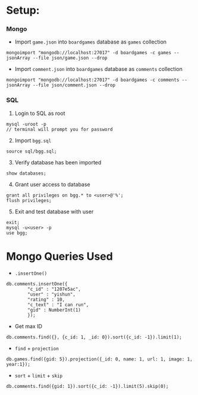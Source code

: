 # Setup:

### Mongo

* Import `game.json` into `boardgames` database as `games` collection
```
mongoimport "mongodb://localhost:27017" -d boardgames -c games --jsonArray --file json/game.json --drop
```

* Import `comment.json` into `boardgames` database as `comments` collection
```
mongoimport "mongodb://localhost:27017" -d boardgames -c comments --jsonArray --file json/comment.json --drop
```

### SQL

1. Login to SQL as root
```
mysql -uroot -p
// terminal will prompt you for password
```

2. Import `bgg.sql`
```
source sql/bgg.sql;
```

3. Verify database has been imported
```
show databases;
```

4. Grant user access to database
```
grant all privileges on bgg.* to <user>@'%';
flush privileges;
```

5. Exit and test database with user
```
exit;
mysql -u<user> -p
use bgg;
```

# Mongo Queries Used

* `.insertOne()`
```
db.comments.insertOne({
        "c_id" : "1207e5ac",
        "user" : "yishun",
        "rating" : 10,
        "c_text" : "I can run",
        "gid" : NumberInt(1)
        });
```


* Get max ID
```
db.comments.find({}, {c_id: 1, _id: 0}).sort({c_id: -1}).limit(1);
```


* `find` + `projection`
```
db.games.find({gid: 5}).projection({_id: 0, name: 1, url: 1, image: 1, year:1});
```


* `sort` + `limit` + `skip`
```
db.comments.find({gid: 1}).sort({c_id: -1}).limit(5).skip(0);
```